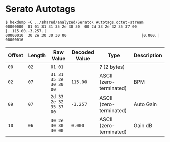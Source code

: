 # Serato Autotags

    $ hexdump -C ../shared/analyzed/Serato\ Autotags.octet-stream
    00000000  01 01 31 31 35 2e 30 30  00 2d 33 2e 32 35 37 00  |..115.00.-3.257.|
    00000010  30 2e 30 30 30 00                                 |0.000.|
    00000016

| Offset | Length | Raw Value                 | Decoded Value | Type                    | Description
| ------ | ------ | ------------------------- | ------------- | ----------------------- | -----------
|   `00` |   `02` | `01 01`                   |               | *?* (2 bytes)           |
|   `02` |   `07` | `31 31 35 2e 30 30 00`    |      `115.00` | ASCII (zero-terminated) | BPM
|   `09` |   `07` | `2d 33 2e 32 35 37 00`    |      `-3.257` | ASCII (zero-terminated) | Auto Gain
|   `10` |   `06` | `30 2e 30 30 30 00`       |       `0.000` | ASCII (zero-terminated) | Gain dB

